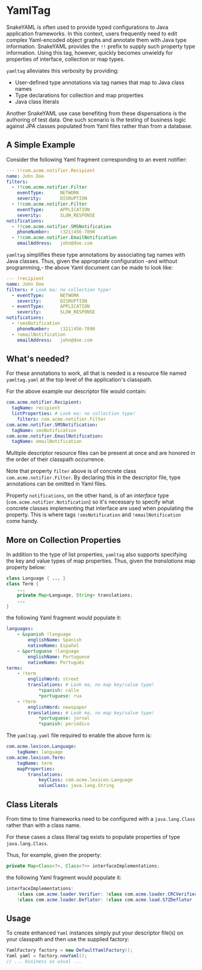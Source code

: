 # YamlTag #

SnakeYAML is often used to provide typed configurations to Java application frameworks. In this context, users
frequently need to edit complex Yaml-encoded object graphs and annotate them with Java type information.
SnakeYAML provides the `!!` prefix to supply such property type information. Using this tag, however, quickly becomes
unwieldy for properties of interface, collection or map types.

`yamltag` alleviates this verbosity by providing: 

- User-defined type annotations via tag names that map to Java class names
- Type declarations for collection and map properties
- Java class literals

Another SnakeYAML use case benefiting from these dispensations is the authoring of test data. One such scenario is the
testing of business logic against JPA classes populated from Yaml files rather than from a database.

## A Simple Example ##

Consider the following Yaml fragment corresponding to an event notifier:

```yaml
--- !!com.acme.notifier.Recipient
name: John Doe
filters:
  - !!com.acme.notifier.Filter
    eventType:		NETWORK
    severity:		DISRUPTION
  - !!com.acme.notifier.Filter
    eventType:		APPLICATION
    severity:		SLOW_RESPONSE
notifications:
  - !!com.acme.notifier.SMSNotification
    phoneNumber:	(321)456-7890
  - !!com.acme.notifier.EmailNotification
    emailAddress: 	john@doe.com
```

`yamltag` simplifies these type annotations by associating tag names with Java classes. Thus, given
the appropriate configuration -and without programming,- the above Yaml document can be made to look like:

```yaml
--- !recipient
name: John Doe
filters: # Look ma: no collection type!
  - eventType:		NETWORK
    severity:		DISRUPTION
  - eventType:		APPLICATION
    severity:		SLOW_RESPONSE
notifications:
  - !smsNotification
    phoneNumber:	(321)456-7890
  - !emailNotification
    emailAddress: 	john@doe.com
```

## What's needed? ##

For these annotations to work, all that is needed is a resource file named `yamltag.yaml` at the top
level of the application's classpath.

For the above example our descriptor file would contain:

```yaml
com.acme.notifier.Recipient:
  tagName: recipient
  listProperties: # Look ma: no collection type!
    filters: com.acme.notifier.Filter
com.acme.notifier.SMSNotification:
  tagName: smsNotification
com.acme.notifier.EmailNotification:
  tagName: emailNotification
```

Multiple descriptor resource files can be present at once and are honored in the order of their classpath occurrence.

Note that property `filter` above is of concrete class `com.acme.notifier.Filter`. By declaring this in the descriptor
file, type annotations can be omitted in Yaml files.

Property `notifications`, on the other hand, is of an *interface* type (`com.acme.notifier.Notification`) so it's
necessary to specify what concrete classes implementing that interface are used when populating the property.
This is where tags `!smsNotification` and `!emailNotification` come handy.

## More on Collection Properties ##

In addition to the type of list properties, `yamltag` also supports specifying the key and value types
of map properties. Thus, given the *translations* map property below:

```java
class Language { ... }
class Term {
    ...
    private Map<Language, String> translations;
    ...
}
```

the following Yaml fragment would populate it:

```yaml
languages:
    - &spanish !language
        englishName: Spanish
        nativeName: Español
    - &portuguese !language
        englishName: Portuguese
        nativeName: Português
terms:
    - !term
        englishWord: street
        translations: # Look ma, no map key/value type!
            *spanish: calle
            *portuguese: rua
    - !term
        englishWord: newspaper
        translations: # Look ma, no map key/value type!
            *portuguese: jornal
            *spanish: periódico
```

The `yamltag.yaml` file required to enable the above form is:

```yaml
com.acme.lexicon.Language:
    tagName: language
com.acme.lexicon.Term:
    tagName: term
    mapProperties:
        translations:
            keyClass: com.acme.lexicon.Language
            valueClass: java.lang.String
```

## Class Literals ##

From time to time frameworks need to be configured with a `java.lang.Class` rather than with a class name.

For these cases a class literal tag exists to populate properties of type `java.lang.Class`.

Thus, for example, given the property:

```java
private Map<Class<?>, Class<?>> interfaceImplementations;
```

the following Yaml fragment would populate it: 

```java
interfaceImplementations:
    !class com.acme.loader.Verifier: !class com.acme.loader.CRCVerifier
    !class com.acme.loader.Deflator: !class com.acme.load.S7ZDeflator
```

## Usage ##

To create enhanced `Yaml` instances simply put your descriptor file(s) on your classpath and then use the supplied factory:

```java
YamlFactory factory = new DefaultYamlFactory();
Yaml yaml = factory.newYaml();
// ... business as usual ...
```
